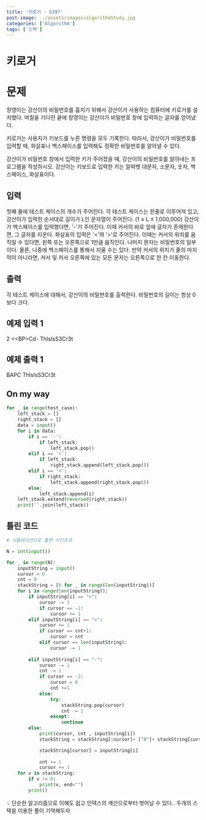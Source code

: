 ```yaml
---
title: '키로거 - 5397'
post-image: ../assets/images/algorithmStudy.jpg
categories: ['Algorithm']
tags: ['스택']
---
```


# 키로거
# 문제
창영이는 강산이의 비밀번호를 훔치기 위해서 강산이가 사용하는 컴퓨터에 키로거를 설치했다. 며칠을 기다린 끝에 창영이는 강산이가 비밀번호 창에 입력하는 글자를 얻어냈다.

키로거는 사용자가 키보드를 누른 명령을 모두 기록한다. 따라서, 강산이가 비밀번호를 입력할 때, 화살표나 백스페이스를 입력해도 정확한 비밀번호를 알아낼 수 있다. 

강산이가 비밀번호 창에서 입력한 키가 주어졌을 때, 강산이의 비밀번호를 알아내는 프로그램을 작성하시오. 강산이는 키보드로 입력한 키는 알파벳 대문자, 소문자, 숫자, 백스페이스, 화살표이다.

## 입력
첫째 줄에 테스트 케이스의 개수가 주어진다. 각 테스트 케이스는 한줄로 이루어져 있고, 강산이가 입력한 순서대로 길이가 L인 문자열이 주어진다. (1 ≤ L ≤ 1,000,000) 강산이가 백스페이스를 입력했다면, '-'가 주어진다. 이때 커서의 바로 앞에 글자가 존재한다면, 그 글자를 지운다. 화살표의 입력은 '<'와 '>'로 주어진다. 이때는 커서의 위치를 움직일 수 있다면, 왼쪽 또는 오른쪽으로 1만큼 움직인다. 나머지 문자는 비밀번호의 일부이다. 물론, 나중에 백스페이스를 통해서 지울 수는 있다. 만약 커서의 위치가 줄의 마지막이 아니라면, 커서 및 커서 오른쪽에 있는 모든 문자는 오른쪽으로 한 칸 이동한다.

## 출력
각 테스트 케이스에 대해서, 강산이의 비밀번호를 출력한다. 비밀번호의 길이는 항상 0보다 크다.

## 예제 입력 1
2
<<BP<A>>Cd-
ThIsIsS3Cr3t
## 예제 출력 1

BAPC
ThIsIsS3Cr3t

## On my way

```python
for _ in range(test_case):
    left_stack = []
    right_stack = []
    data = input()
    for i in data:
        if i == '-':
            if left_stack:
                left_stack.pop()
        elif i == '<':
            if left_stack:
                right_stack.append(left_stack.pop())
        elif i == '>':
            if right_stack:
                left_stack.append(right_stack.pop())
        else:
            left_stack.append(i)
    left_stack.extend(reversed(right_stack))
    print(''.join(left_stack))
```

## 틀린 코드
```python
# 시뮬레이션으로 풀면 시간초과

N = int(input())

for _ in range(N):
    inputString = input()
    cursor = 0
    cnt = 0
    stackString = [0 for _ in range(len(inputString))]
    for i in range(len(inputString)):
        if inputString[i] == "<":
            cursor -= 1
            if cursor == -1:
                cursor += 1
        elif inputString[i] == ">":
            cursor += 1
            if cursor == cnt+1:
                cursor = cnt
            elif cursor == len(inputString):
                cursor -= 1
            
        elif inputString[i] == "-":
            cursor -= 1
            cnt -= 1
            if cursor == -1:
                cursor = 0
                cnt +=1
            else:
                try:
                    stackString.pop(cursor)
                    cnt -= 1
                except:
                    continue
        else:
            print(cursor, cnt , inputString[i])
            stackString = stackString[:cursor]+ ["0"]+ stackString[cursor:]

            stackString[cursor] = inputString[i]
            
            cnt += 1
            cursor += 1
    for v in stackString:
        if v != 0:
            print(v, end="")
        print()
```

💡  단순한 알고리즘으로 이해도 쉽고 인덱스의 계산으로부터 벗어날 수 있다..
두개의 스택을 이용한 풀이 기억해두자

